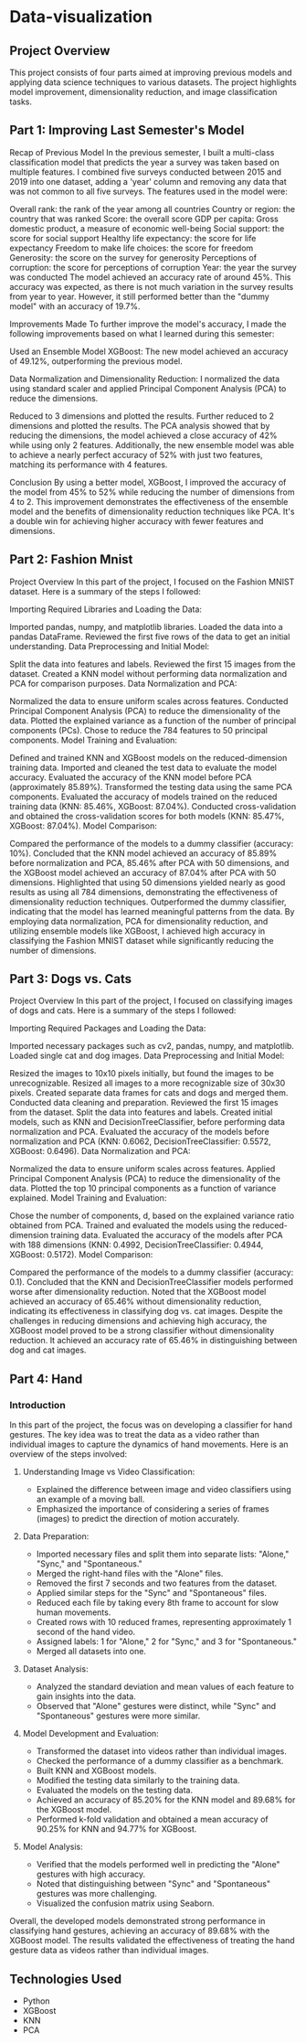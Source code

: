 # Data-visualization

## Project Overview

This project consists of four parts aimed at improving previous models and applying data science techniques to various datasets. The project highlights model improvement, dimensionality reduction, and image classification tasks.

## Part 1: Improving Last Semester's Model

Recap of Previous Model
In the previous semester, I built a multi-class classification model that predicts the year a survey was taken based on multiple features. I combined five surveys conducted between 2015 and 2019 into one dataset, adding a 'year' column and removing any data that was not common to all five surveys. The features used in the model were:

Overall rank: the rank of the year among all countries
Country or region: the country that was ranked
Score: the overall score
GDP per capita: Gross domestic product, a measure of economic well-being
Social support: the score for social support
Healthy life expectancy: the score for life expectancy
Freedom to make life choices: the score for freedom
Generosity: the score on the survey for generosity
Perceptions of corruption: the score for perceptions of corruption
Year: the year the survey was conducted
The model achieved an accuracy rate of around 45%. This accuracy was expected, as there is not much variation in the survey results from year to year. However, it still performed better than the "dummy model" with an accuracy of 19.7%.

Improvements Made
To further improve the model's accuracy, I made the following improvements based on what I learned during this semester:

Used an Ensemble Model XGBoost: The new model achieved an accuracy of 49.12%, outperforming the previous model.

Data Normalization and Dimensionality Reduction: I normalized the data using standard scaler and applied Principal Component Analysis (PCA) to reduce the dimensions.

Reduced to 3 dimensions and plotted the results.
Further reduced to 2 dimensions and plotted the results.
The PCA analysis showed that by reducing the dimensions, the model achieved a close accuracy of 42% while using only 2 features. Additionally, the new ensemble model was able to achieve a nearly perfect accuracy of 52% with just two features, matching its performance with 4 features.

Conclusion
By using a better model, XGBoost, I improved the accuracy of the model from 45% to 52% while reducing the number of dimensions from 4 to 2. This improvement demonstrates the effectiveness of the ensemble model and the benefits of dimensionality reduction techniques like PCA. It's a double win for achieving higher accuracy with fewer features and dimensions.

## Part 2: Fashion Mnist
Project Overview
In this part of the project, I focused on the Fashion MNIST dataset. Here is a summary of the steps I followed:

Importing Required Libraries and Loading the Data:

Imported pandas, numpy, and matplotlib libraries.
Loaded the data into a pandas DataFrame.
Reviewed the first five rows of the data to get an initial understanding.
Data Preprocessing and Initial Model:

Split the data into features and labels.
Reviewed the first 15 images from the dataset.
Created a KNN model without performing data normalization and PCA for comparison purposes.
Data Normalization and PCA:

Normalized the data to ensure uniform scales across features.
Conducted Principal Component Analysis (PCA) to reduce the dimensionality of the data.
Plotted the explained variance as a function of the number of principal components (PCs).
Chose to reduce the 784 features to 50 principal components.
Model Training and Evaluation:

Defined and trained KNN and XGBoost models on the reduced-dimension training data.
Imported and cleaned the test data to evaluate the model accuracy.
Evaluated the accuracy of the KNN model before PCA (approximately 85.89%).
Transformed the testing data using the same PCA components.
Evaluated the accuracy of models trained on the reduced training data (KNN: 85.46%, XGBoost: 87.04%).
Conducted cross-validation and obtained the cross-validation scores for both models (KNN: 85.47%, XGBoost: 87.04%).
Model Comparison:

Compared the performance of the models to a dummy classifier (accuracy: 10%).
Concluded that the KNN model achieved an accuracy of 85.89% before normalization and PCA, 85.46% after PCA with 50 dimensions, and the XGBoost model achieved an accuracy of 87.04% after PCA with 50 dimensions.
Highlighted that using 50 dimensions yielded nearly as good results as using all 784 dimensions, demonstrating the effectiveness of dimensionality reduction techniques.
Outperformed the dummy classifier, indicating that the model has learned meaningful patterns from the data.
By employing data normalization, PCA for dimensionality reduction, and utilizing ensemble models like XGBoost, I achieved high accuracy in classifying the Fashion MNIST dataset while significantly reducing the number of dimensions.

## Part 3: Dogs vs. Cats
Project Overview
In this part of the project, I focused on classifying images of dogs and cats. Here is a summary of the steps I followed:

Importing Required Packages and Loading the Data:

Imported necessary packages such as cv2, pandas, numpy, and matplotlib.
Loaded single cat and dog images.
Data Preprocessing and Initial Model:

Resized the images to 10x10 pixels initially, but found the images to be unrecognizable.
Resized all images to a more recognizable size of 30x30 pixels.
Created separate data frames for cats and dogs and merged them.
Conducted data cleaning and preparation.
Reviewed the first 15 images from the dataset.
Split the data into features and labels.
Created initial models, such as KNN and DecisionTreeClassifier, before performing data normalization and PCA.
Evaluated the accuracy of the models before normalization and PCA (KNN: 0.6062, DecisionTreeClassifier: 0.5572, XGBoost: 0.6496).
Data Normalization and PCA:

Normalized the data to ensure uniform scales across features.
Applied Principal Component Analysis (PCA) to reduce the dimensionality of the data.
Plotted the top 10 principal components as a function of variance explained.
Model Training and Evaluation:

Chose the number of components, d, based on the explained variance ratio obtained from PCA.
Trained and evaluated the models using the reduced-dimension training data.
Evaluated the accuracy of the models after PCA with 188 dimensions (KNN: 0.4992, DecisionTreeClassifier: 0.4944, XGBoost: 0.5172).
Model Comparison:

Compared the performance of the models to a dummy classifier (accuracy: 0.1).
Concluded that the KNN and DecisionTreeClassifier models performed worse after dimensionality reduction.
Noted that the XGBoost model achieved an accuracy of 65.46% without dimensionality reduction, indicating its effectiveness in classifying dog vs. cat images.
Despite the challenges in reducing dimensions and achieving high accuracy, the XGBoost model proved to be a strong classifier without dimensionality reduction. It achieved an accuracy rate of 65.46% in distinguishing between dog and cat images.

## Part 4: Hand

### Introduction

In this part of the project, the focus was on developing a classifier for hand gestures. The key idea was to treat the data as a video rather than individual images to capture the dynamics of hand movements. Here is an overview of the steps involved:

1. Understanding Image vs Video Classification:
   - Explained the difference between image and video classifiers using an example of a moving ball.
   - Emphasized the importance of considering a series of frames (images) to predict the direction of motion accurately.

2. Data Preparation:
   - Imported necessary files and split them into separate lists: "Alone," "Sync," and "Spontaneous."
   - Merged the right-hand files with the "Alone" files.
   - Removed the first 7 seconds and two features from the dataset.
   - Applied similar steps for the "Sync" and "Spontaneous" files.
   - Reduced each file by taking every 8th frame to account for slow human movements.
   - Created rows with 10 reduced frames, representing approximately 1 second of the hand video.
   - Assigned labels: 1 for "Alone," 2 for "Sync," and 3 for "Spontaneous."
   - Merged all datasets into one.

3. Dataset Analysis:
   - Analyzed the standard deviation and mean values of each feature to gain insights into the data.
   - Observed that "Alone" gestures were distinct, while "Sync" and "Spontaneous" gestures were more similar.

4. Model Development and Evaluation:
   - Transformed the dataset into videos rather than individual images.
   - Checked the performance of a dummy classifier as a benchmark.
   - Built KNN and XGBoost models.
   - Modified the testing data similarly to the training data.
   - Evaluated the models on the testing data.
   - Achieved an accuracy of 85.20% for the KNN model and 89.68% for the XGBoost model.
   - Performed k-fold validation and obtained a mean accuracy of 90.25% for KNN and 94.77% for XGBoost.

5. Model Analysis:
   - Verified that the models performed well in predicting the "Alone" gestures with high accuracy.
   - Noted that distinguishing between "Sync" and "Spontaneous" gestures was more challenging.
   - Visualized the confusion matrix using Seaborn.

Overall, the developed models demonstrated strong performance in classifying hand gestures, achieving an accuracy of 89.68% with the XGBoost model. The results validated the effectiveness of treating the hand gesture data as videos rather than individual images.

## Technologies Used

- Python
- XGBoost
- KNN
- PCA

